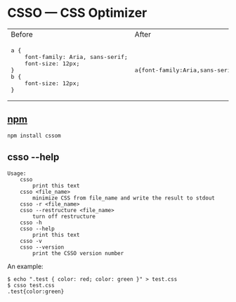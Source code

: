 # CSSO — CSS Optimizer

<table><tr><td>Before</td><td>After</td></tr>
<tr><td><pre>a {
    font-family: Aria, sans-serif;
    font-size: 12px;
}
b {
    font-size: 12px;
}</pre></td><td><pre>a{font-family:Aria,sans-serif}a,b{font-size:12px}</pre></td></tr></table>

## [npm](http://npmjs.org/)

    npm install cssom

## csso --help

    Usage:
        csso
            print this text
        csso <file_name>
            minimize CSS from file_name and write the result to stdout
        csso -r <file_name>
        csso --restructure <file_name>
            turn off restructure
        csso -h
        csso --help
            print this text
        csso -v
        csso --version
            print the CSSO version number

An example:

    $ echo ".test { color: red; color: green }" > test.css
    $ csso test.css
    .test{color:green}
